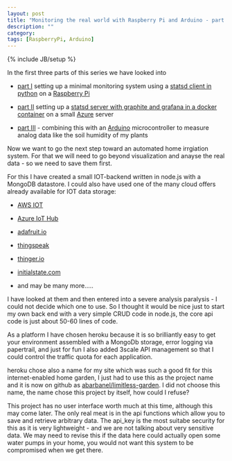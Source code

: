 ```yaml
---
layout: post
title: "Monitoring the real world with Raspberry Pi and Arduino - part IV - the home grown IOT backend"
description: ""
category: 
tags: [RaspberryPi, Arduino]
---
```

{% include JB/setup %}

In the first three parts of this series we have looked into

- [part I](/raspberry/2015/07/18/Raspberry-Pi-Monitoring-With-Statsd/)
setting up a minimal monitoring system using a [statsd client in
python](https://pypi.python.org/pypi/statsd) on a [Raspberry Pi](https://www.raspberrypi.org/)

- [part II](/linux/2015/08/08/statsd-docker/) setting up a [statsd
server with graphite and grafana in a docker container](https://github.com/abarbanell/docker-grafana-graphite) on a small
[Azure](http://www.azure.com) server

- [part
III](http://blog.abarbanell.de/raspberry/2015/08/16/raspberry-arduino/) -
combining this with an [Arduino](http://www.arduino.cc) microcontroller to measure analog
data like the soil humidity of my plants

Now we want to go the next step toward an automated home irrgiation
system. For that we will need to go beyond visualization and anayse
the real data - so we need to save them first.

For this I have created a small IOT-backend written in node.js with
a MongoDB datastore. I could also have used one of the many cloud
offers already available for IOT data storage:

- [AWS IOT](https://aws.amazon.com/blogs/aws/aws-iot-cloud-services-for-connected-devices/)

- [Azure IoT Hub](https://azure.microsoft.com/en-us/services/iot-hub/)

- [adafruit.io](https://io.adafruit.com/)

- [thingspeak](https://thingspeak.com/)

- [thinger.io](https://thinger.io/)

- [initialstate.com](https://www.initialstate.com/)

- and may be many more.....

I have looked at them and then entered into a severe analysis paralysis - I could
not decide which one to use. So I thought it would be nice just to
start my own back end with a very simple CRUD code in node.js, the core api
code is just about 50-60 lines of code.

As a platform I have chosen heroku because it is so brilliantly
easy to get your environment assembled with a MongoDb storage, error
logging via papertrail, and just for fun I also added 3scale API
management so that I could control the traffic quota for each
application.

heroku chose also a name for my site which was such a good fit for
this internet-enabled home garden,  I just had to use this as the
project name and it is now on github as
[abarbanel/limitless-garden](https://github.com/abarbanell/limitless-garden).
I did not choose this name, the name chose this project by itself,
how could I refuse?

This project has no user interface worth much at this time, although
this may come later. The only real meat is in  the api functions which
allow you to save and retrieve arbitrary data. The api_key is the
most suitabe security for this as it is very lightweight - and we
are not talking about very sensitive data. We may need to revise
this if the data here could actually open some water pumps in your
home, you would not want this system to be compromised when we get
there.

